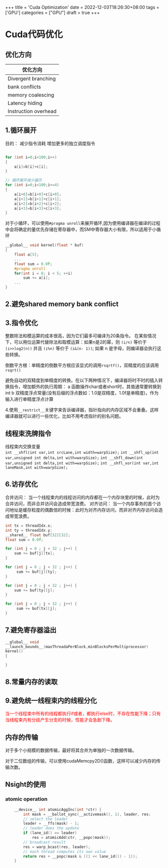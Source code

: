 +++
title = 'Cuda Optimization'
date = 2022-12-03T18:26:30+08:00
tags = ['GPU']
categories = ["GPU"]
draft = true
+++

# Cuda代码优化

## 优化方向

| 优化方向             |
| -------------------- |
| Divergent branching  |
| bank conflicts       |
| memory coalescing    |
| Latency hiding       |
| Instruction overhead |

## 1.循环展开
目的：
    减少指令消耗
    增加更多的独立调度指令
    
```cpp

for (int i=0;i<100;i++)
{
    a[i]=b[i]+c[i];
}

// 循环展开减少遍历
for (int i=0;i<100;i+=4)
{
    a[i+0]=b[i+0]+c[i+0];
    a[i+1]=b[i+1]+c[i+1];
    a[i+2]=b[i+2]+c[i+2];
    a[i+3]=b[i+3]+c[i+3];
}
```

对于小循环，可以使用`#pragma unroll`来展开循环,因为使用编译器在编译的过程中会将确定的量优先存储在寄存器中，而SM中寄存器大小有限，所以适用于小循环

```cpp
__global__ void kernel(float * buf)
{
    float a[5];
    ...
    float sum = 0.0f;
    #pragma unroll
    for(int i = 0; i < 5; ++i)
        sum += a[i];
    ...
}
```

## 2.避免shared memory bank conflict

## 3.指令优化

整数除法和模运算的成本很高，因为它们最多可编译为20条指令。 在某些情况下，可以用位运算代替除法和取模运算：如果n是2的幂，则 `(i/n)` 等价于 `(i>>log2(n))` 并且 `(i%n)` 等价于 `(i&(n- 1))`; 如果 n 是字母，则编译器会执行这些转换。

倒数平方根：单精度的倒数平方根应该显式的调用`rsqrtf()`，双精度的应该调用`rsqrt()`

避免自动的双精度到单精度的转换。在以下两种情况下，编译器将时不时的插入转换指令，增加额外的执行周期：
a 函数操作char或者short时，其值通常要转换到int
b 双精度浮点常量(没有后缀的浮点数如：1.0是双精度，1.0f是单精度)，作为输入进行单精度浮点计算

4.使用`__restrict__`关键字来告诉编译器，指针指向的内存区域不会重叠。这样编译器就可以进行一些优化，比如不用考虑指针的别名问题。

## 线程束洗牌指令

线程束内交换变量\
`int __shfl(int var,int srcLane,int width=warpSize);`
`int __shfl_up(int var,unsigned int delta,int with=warpSize);`
`int __shfl_down(int var,unsigned int delta,int with=warpSize);`
`int __shfl_xor(int var,int laneMask,int with=warpSize);`

## 6.访存优化

合并访问：
    当一个线程束内的线程访问的内存都在一个内存块里的时候，此时为合并访问，而非合并访问会造成带宽浪费。
对齐访问：
    当一个内存事务的首个访问地址是缓存粒度的偶数倍的时候：此时为对齐内存访问，而非对齐内存访问会造成带宽浪费。

```cpp
int tx = threadIdx.x;
int ty = threadIdx.y;
__shared__ float buf[32][32];
float sum = 0.0f;

for (int j = 0 ; j < 32 ; j++) {
    sum += buf[j][tx];
}

for (int j = 0 ; j < 32 ; j++) {
     sum += buf[j][ty];
}

for (int j = 0 ; j < 32 ; j++) {
    sum += buf[ty][j];
}

for (int j = 0 ; j < 32 ; j++) {
     sum += buf[tx][j];
}
```

## 7.避免寄存器溢出

```cpp
__global__ void
__launch_bounds__(maxThreadaPerBlock,minBlocksPerMultiprocessor)
kernel()
{

}
```

## 8.常量内存的读取

## 9.避免统一线程束内的线程分化

<span style="color:red;">
    当一个线程束中所有的线程都执行if或者，都执行else时，不存在性能下降；只有当线程束内有分歧产生分支的时候，性能才会急剧下降。</span>

## 内存的传输

对于多个小规模的数据传输，最好将其合并为单独的一次数据传输。

对于二位数组的传输，可以使用cudaMemcpy2D()函数，这样可以减少内存的传输次数。

## Nsight的使用

### atomic operation

```cpp
	__device__ int atomicAggInc(int *ctr) {
		int mask = __ballot_sync(__activemask(), 1), leader, res;
		// select the leader
		leader = __ffs(mask) - 1;
		// leader does the update
		if (lane_id() == leader)
			res = atomicAdd(ctr, __popc(mask));
		// broadcast result
		res = warp_bcast(res, leader);
		// each thread computes its own value
		return res + __popc(mask & ((1 << lane_id()) - 1));
	}
```